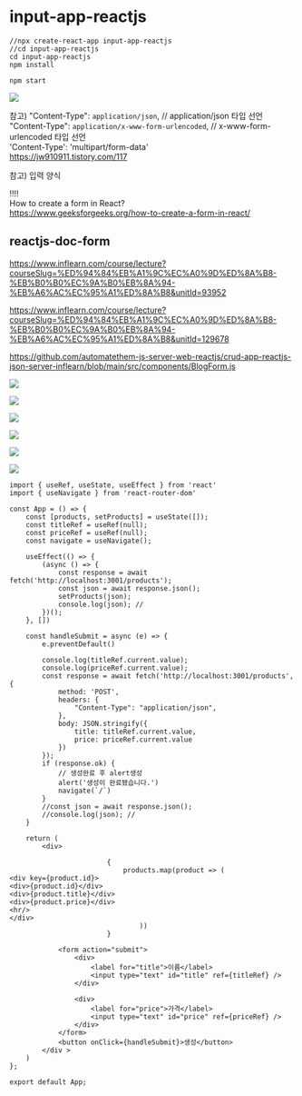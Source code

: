 # input-app-reactjs

```
//npx create-react-app input-app-reactjs
//cd input-app-reactjs
cd input-app-reactjs
npm install
```

```
npm start
```

![](attach_files/screenshot1.png?raw=true)

참고)
"Content-Type": `application/json`, // application/json 타입 선언  
"Content-Type": `application/x-www-form-urlencoded`, // x-www-form-urlencoded 타입 선언  
'Content-Type': 'multipart/form-data'  
https://jw910911.tistory.com/117

참고) 입력 양식

!!!!  
How to create a form in React?  
https://www.geeksforgeeks.org/how-to-create-a-form-in-react/

## reactjs-doc-form

https://www.inflearn.com/course/lecture?courseSlug=%ED%94%84%EB%A1%9C%EC%A0%9D%ED%8A%B8-%EB%B0%B0%EC%9A%B0%EB%8A%94-%EB%A6%AC%EC%95%A1%ED%8A%B8&unitId=93952

https://www.inflearn.com/course/lecture?courseSlug=%ED%94%84%EB%A1%9C%EC%A0%9D%ED%8A%B8-%EB%B0%B0%EC%9A%B0%EB%8A%94-%EB%A6%AC%EC%95%A1%ED%8A%B8&unitId=129678

https://github.com/automatethem-js-server-web-reactjs/crud-app-reactjs-json-server-inflearn/blob/main/src/components/BlogForm.js

![](attach_files/form1.png?raw=true)

![](attach_files/form2.png?raw=true)

![](attach_files/form3.png?raw=true)

![](attach_files/form4.png?raw=true)

![](attach_files/form5.png?raw=true)

![](attach_files/form6.png?raw=true)

```
import { useRef, useState, useEffect } from 'react'
import { useNavigate } from 'react-router-dom'

const App = () => {
    const [products, setProducts] = useState([]);
    const titleRef = useRef(null);
    const priceRef = useRef(null);
    const navigate = useNavigate();
    
    useEffect(() => {
        (async () => {
            const response = await fetch('http://localhost:3001/products');
            const json = await response.json();
            setProducts(json);
            console.log(json); //
        })();
    }, [])

    const handleSubmit = async (e) => {
        e.preventDefault()

        console.log(titleRef.current.value);
        console.log(priceRef.current.value);
        const response = await fetch('http://localhost:3001/products', {
            method: 'POST',
            headers: {
                "Content-Type": "application/json",
            },
            body: JSON.stringify({
                title: titleRef.current.value,
                price: priceRef.current.value
            })
        });
        if (response.ok) {
            // 생성완료 후 alert생성
            alert('생성이 완료됐습니다.')
            navigate(`/`)
        }
        //const json = await response.json();
        //console.log(json); //
    }

    return (
        <div>

                        {
                            products.map(product => (
<div key={product.id}>
<div>{product.id}</div>
<div>{product.title}</div>
<div>{product.price}</div>
<hr/>
</div>
                                ))
                        }

            <form action="submit">
                <div>
                    <label for="title">이름</label>
                    <input type="text" id="title" ref={titleRef} />
                </div>

                <div>
                    <label for="price">가격</label>
                    <input type="text" id="price" ref={priceRef} />
                </div>
            </form>
            <button onClick={handleSubmit}>생성</button>
        </div >
    )
};

export default App;
```
